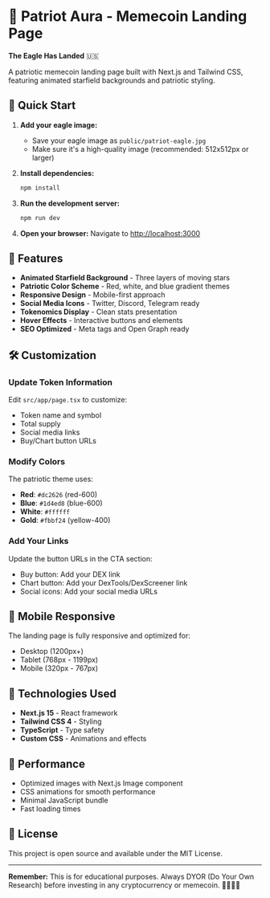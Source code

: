 # 🦅 Patriot Aura - Memecoin Landing Page

**The Eagle Has Landed** 🇺🇸

A patriotic memecoin landing page built with Next.js and Tailwind CSS, featuring animated starfield backgrounds and patriotic styling.

## 🚀 Quick Start

1. **Add your eagle image:**
   - Save your eagle image as `public/patriot-eagle.jpg`
   - Make sure it's a high-quality image (recommended: 512x512px or larger)

2. **Install dependencies:**
   ```bash
   npm install
   ```

3. **Run the development server:**
   ```bash
   npm run dev
   ```

4. **Open your browser:**
   Navigate to [http://localhost:3000](http://localhost:3000)

## 🎨 Features

- **Animated Starfield Background** - Three layers of moving stars
- **Patriotic Color Scheme** - Red, white, and blue gradient themes
- **Responsive Design** - Mobile-first approach
- **Social Media Icons** - Twitter, Discord, Telegram ready
- **Tokenomics Display** - Clean stats presentation
- **Hover Effects** - Interactive buttons and elements
- **SEO Optimized** - Meta tags and Open Graph ready

## 🛠️ Customization

### Update Token Information
Edit `src/app/page.tsx` to customize:
- Token name and symbol
- Total supply
- Social media links
- Buy/Chart button URLs

### Modify Colors
The patriotic theme uses:
- **Red**: `#dc2626` (red-600)
- **Blue**: `#1d4ed8` (blue-600)  
- **White**: `#ffffff`
- **Gold**: `#fbbf24` (yellow-400)

### Add Your Links
Update the button URLs in the CTA section:
- Buy button: Add your DEX link
- Chart button: Add your DexTools/DexScreener link
- Social icons: Add your social media URLs

## 📱 Mobile Responsive

The landing page is fully responsive and optimized for:
- Desktop (1200px+)
- Tablet (768px - 1199px)
- Mobile (320px - 767px)

## 🔧 Technologies Used

- **Next.js 15** - React framework
- **Tailwind CSS 4** - Styling
- **TypeScript** - Type safety
- **Custom CSS** - Animations and effects

## 🎯 Performance

- Optimized images with Next.js Image component
- CSS animations for smooth performance
- Minimal JavaScript bundle
- Fast loading times

## 📝 License

This project is open source and available under the MIT License.

---

**Remember:** This is for educational purposes. Always DYOR (Do Your Own Research) before investing in any cryptocurrency or memecoin. 🚀🦅🇺🇸
